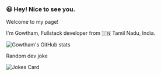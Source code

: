 ### :smiley: Hey! Nice to see you.

Welcome to my page!

I'm Gowtham, Fullstack developer from :india: Tamil Nadu, India.

![Gowtham's GitHub stats](https://github-readme-stats.vercel.app/api?username=GowthamParamasivam&count_private=true&include_all_commits=true&show_icons=true&theme=dark)

Random dev joke

![Jokes Card](https://readme-jokes.vercel.app/api)